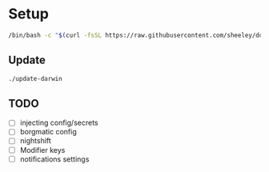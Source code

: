 # Setup

```sh
/bin/bash -c "$(curl -fsSL https://raw.githubusercontent.com/sheeley/dotfiles/main/initial_setup.sh)"
```

## Update

```sh
./update-darwin
```

## TODO

- [ ] injecting config/secrets
- [ ] borgmatic config
- [ ] nightshift
- [ ] Modifier keys
- [ ] notifications settings
